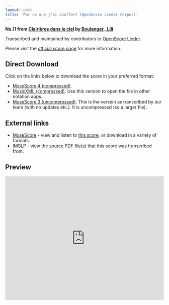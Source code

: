 ```yaml
---
layout: post
title: 'Par ce que j’ai souffert (OpenScore Lieder Corpus)'
---
```


__No.11 from [Clairières dans le ciel](https://fourscoreandmore.org/openscore/lieder/Boulanger%2C_Lili/Clairi%C3%A8res_dans_le_ciel/) by [Boulanger,_Lili](https://fourscoreandmore.org/openscore/lieder/Boulanger%2C_Lili)__

Transcribed and maintained by contributors to [OpenScore Lieder].

Please visit the [official score page] for more information.

[official score page]: https://musescore.com/openscore-lieder-corpus/scores/5901729
[OpenScore Lieder]: https://musescore.com/openscore-lieder-corpus

## Direct Download

Click on the links below to download the score in your preferred format:
- [MuseScore 4 (compressed)](https://fourscoreandmore.org/openscore/lieder/Boulanger%2C_Lili/Clairi%C3%A8res_dans_le_ciel/11_Par_ce_que_j%E2%80%99ai_souffert.mscz).
- [MusicXML (compressed)](https://fourscoreandmore.org/openscore/lieder/Boulanger%2C_Lili/Clairi%C3%A8res_dans_le_ciel/11_Par_ce_que_j%E2%80%99ai_souffert.mxl). Use this version to open the file in other notation apps.
- [MuseScore 3 (uncompressed)](https://raw.githubusercontent.com/OpenScore/Lieder/refs/heads/main/scores/Boulanger%2C_Lili/Clairi%C3%A8res_dans_le_ciel/11_Par_ce_que_j%E2%80%99ai_souffert/lc5901729.mscx). This is the version as transcribed by our team (with no updates etc.). It is uncompressed (so a larger file).

## External links

- [MuseScore] - view and listen to [this score][MuseScore], or download in a variety of formats.
- [IMSLP] - view the [source PDF file(s)][IMSLP] that this score was transcribed from.

[MuseScore]: https://musescore.com/score/5901729
[IMSLP]: https://imslp.org/wiki/Special:ReverseLookup/25057

## Preview

<iframe width="100%" height="394" src="https://musescore.com/openscore-lieder-corpus/scores/5901729/embed" frameborder="0" allowfullscreen allow="autoplay; fullscreen"></iframe>
